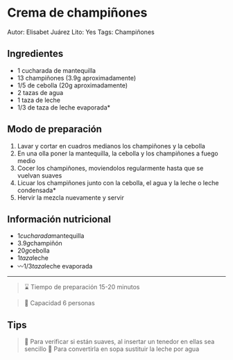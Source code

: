 # Crema de champiñones

Autor: Elisabet Juárez
Lito: Yes
Tags: Champiñones

## Ingredientes

- 1 cucharada de mantequilla
- 13 champiñones (3.9g aproximadamente)
- 1/5 de cebolla (20g aproximadamente)
- 2 tazas de agua
- 1 taza de leche
- 1/3 de taza de leche evaporada*

## Modo de preparación

1. Lavar y cortar en cuadros medianos los champiñones y la cebolla
2. En una olla poner la mantequilla, la cebolla y los champiñones a fuego medio
3. Cocer los champiñones, moviendolos regularmente hasta que se vuelvan suaves
4. Licuar los champiñones junto con la cebolla, el agua y la leche o leche condensada*
5. Hervir la mezcla nuevamente y servir

## Información nutricional

- 1*cucharada*mantequilla
- 3.9*g*champiñón
- 20*g*cebolla
- 1*taza*leche
- 〰1/3*taza*leche evaporada

---

> ⌛ Tiempo de preparación 15-20 minutos

> 🥞 Capacidad 6 personas

## Tips

> 🔆 Para verificar si están suaves, al insertar un tenedor en ellas sea sencillo
🔆 Para convertirla en sopa sustituir la leche por agua